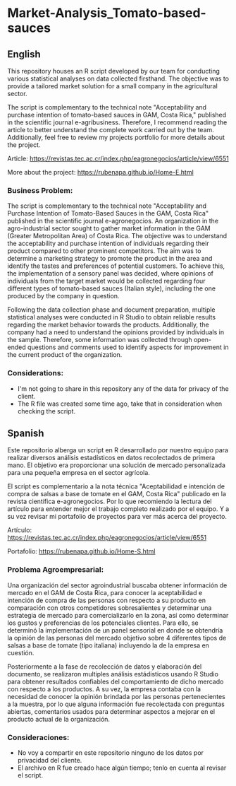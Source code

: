 # Market-Analysis_Tomato-based-sauces
## English
This repository houses an R script developed by our team for conducting various statistical analyses on data collected firsthand. The objective was to provide a tailored market solution for a small company in the agricultural sector.

The script is complementary to the technical note "Acceptability and purchase intention of tomato-based sauces in GAM, Costa Rica," published in the scientific journal e-agribusiness. Therefore, I recommend reading the article to better understand the complete work carried out by the team. Additionally, feel free to review my projects portfolio for more details about the project.

Article: https://revistas.tec.ac.cr/index.php/eagronegocios/article/view/6551

More about the project: https://rubenapa.github.io/Home-E.html

### Business Problem:
The script is complementary to the technical note "Acceptability and Purchase Intention of Tomato-Based Sauces in the GAM, Costa Rica" published in the scientific journal e-agronegocios.
An organization in the agro-industrial sector sought to gather market information in the GAM (Greater Metropolitan Area) of Costa Rica. The objective was to understand the acceptability and purchase intention of individuals regarding their product compared to other prominent competitors. The aim was to determine a marketing strategy to promote the product in the area and identify the tastes and preferences of potential customers. To achieve this, the implementation of a sensory panel was decided, where opinions of individuals from the target market would be collected regarding four different types of tomato-based sauces (Italian style), including the one produced by the company in question.

Following the data collection phase and document preparation, multiple statistical analyses were conducted in R Studio to obtain reliable results regarding the market behavior towards the products. Additionally, the company had a need to understand the opinions provided by individuals in the sample. Therefore, some information was collected through open-ended questions and comments used to identify aspects for improvement in the current product of the organization.

### Considerations:
- I'm not going to share in this repository any of the data for privacy of the client.
- The R file was created some time ago, take that in consideration when checking the script.

## Spanish
Este repositorio alberga un script en R desarrollado por nuestro equipo para realizar diversos análisis estadísticos en datos recolectados de primera mano. El objetivo era proporcionar una solución de mercado personalizada para una pequeña empresa en el sector agrícola.

El script es complementario a la nota técnica "Aceptabilidad e intención de compra de salsas a base de tomate en el GAM, Costa Rica" publicado en la revista científica e-agronegocios. Por lo que recomiendo la lectura del artículo para entender mejor el trabajo completo realizado por el equipo. Y a su vez revisar mi portafolio de proyectos para ver más acerca del proyecto.

Artículo: https://revistas.tec.ac.cr/index.php/eagronegocios/article/view/6551

Portafolio: https://rubenapa.github.io/Home-S.html

### Problema Agroempresarial:
Una organización del sector agroindustrial buscaba obtener información de mercado en el GAM de Costa Rica, para conocer la aceptabilidad e intención de compra de las personas con respecto a su producto en comparación con otros competidores sobresalientes y determinar una estrategia de mercado para comercializarlo en la zona, así como determinar los gustos y preferencias de los potenciales clientes. Para ello, se determinó la implementación de un panel sensorial en donde se obtendría la opinión de las personas del mercado objetivo sobre 4 diferentes tipos de salsas a base de tomate (tipo italiana) incluyendo la de la empresa en cuestión.

Posteriormente a la fase de recolección de datos y elaboración del documento, se realizaron multiples análisis estádisticos usando R Studio para obtener resultados confiables del comportamiento de dicho mercado con respecto a los productos. A su vez, la empresa contaba con la necesidad de conocer la opinión brindada por las personas pertenecientes a la muestra, por lo que alguna información fue recolectada con preguntas abiertas, comentarios usados para determinar aspectos a mejorar en el producto actual de la organización.

### Consideraciones:
- No voy a compartir en este repositorio ninguno de los datos por privacidad del cliente.
- El archivo en R fue creado hace algún tiempo; tenlo en cuenta al revisar el script.
